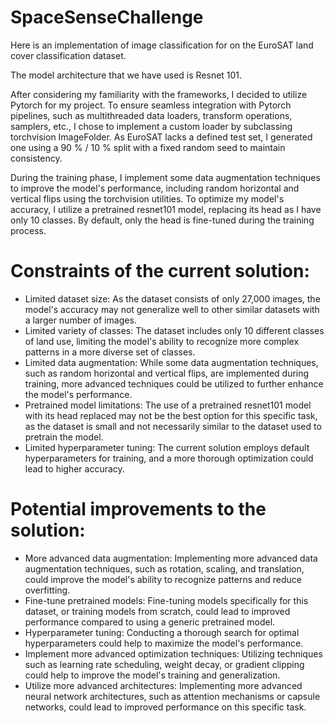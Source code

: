 # SpaceSenseChallenge

Here is an implementation of image classification for on the EuroSAT land cover classification dataset. 

The model architecture that we have used is Resnet 101.

After considering my familiarity with the frameworks, I decided to utilize Pytorch for my project. To ensure seamless integration with Pytorch pipelines, such as multithreaded data loaders, transform operations, samplers, etc., I chose to implement a custom loader by subclassing torchvision ImageFolder. As EuroSAT lacks a defined test set, I generated one using a 90 % / 10 % split with a fixed random seed to maintain consistency. 

During the training phase, I implement some data augmentation techniques to improve the model's performance, including random horizontal and vertical flips using the torchvision utilities. To optimize my model's accuracy, I utilize a pretrained resnet101 model, replacing its head as I have only 10 classes. By default, only the head is fine-tuned during the training process. 

# Constraints of the current solution:

- Limited dataset size: As the dataset consists of only 27,000 images, the model's accuracy may not generalize well to other similar datasets with a larger number of images.
- Limited variety of classes: The dataset includes only 10 different classes of land use, limiting the model's ability to recognize more complex patterns in a more diverse set of classes.
- Limited data augmentation: While some data augmentation techniques, such as random horizontal and vertical flips, are implemented during training, more advanced techniques could be utilized to further enhance the model's performance.
- Pretrained model limitations: The use of a pretrained resnet101 model with its head replaced may not be the best option for this specific task, as the dataset is small and not necessarily similar to the dataset used to pretrain the model.
- Limited hyperparameter tuning: The current solution employs default hyperparameters for training, and a more thorough optimization could lead to higher accuracy.
# Potential improvements to the solution:

- More advanced data augmentation: Implementing more advanced data augmentation techniques, such as rotation, scaling, and translation, could improve the model's ability to recognize patterns and reduce overfitting.
- Fine-tune pretrained models: Fine-tuning models specifically for this dataset, or training models from scratch, could lead to improved performance compared to using a generic pretrained model.
- Hyperparameter tuning: Conducting a thorough search for optimal hyperparameters could help to maximize the model's performance.
- Implement more advanced optimization techniques: Utilizing techniques such as learning rate scheduling, weight decay, or gradient clipping could help to improve the model's training and generalization.
- Utilize more advanced architectures: Implementing more advanced neural network architectures, such as attention mechanisms or capsule networks, could lead to improved performance on this specific task.
